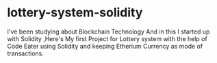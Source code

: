 # lottery-system-solidity
I've been studying about Blockchain Technology And in this I started up with Solidity ,Here's My first Project for Lottery system with the help of Code Eater using Solidity and keeping Etherium Currency as mode of transactions. 
